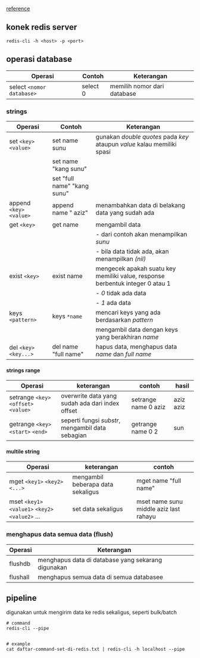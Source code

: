 <a href="https://github.com/ProgrammerZamanNow/belajar-redis" target="_blank">reference</a>


## konek redis server
```
redis-cli -h <host> -p <port>
```

## operasi database
| Operasi | Contoh | Keterangan |
|---------|------------|------------|
| select `<nomor database>`|  select 0 |memilih nomor dari database|

### strings
| Operasi | Contoh | Keterangan |
|---------|------------|------------|
| set `<key>` `<value>`| set name sunu |gunakan _double quotes_ pada _key_ ataupun _value_ kalau memiliki spasi|
| | set name "kang sunu"| |
| | set "full name" "kang sunu"||
| append `<key>` `<value>` | append name " aziz" | menambahkan data di belakang data yang sudah ada|
| get `<key>`|get name|mengambil data|
| | | - dari contoh akan menampilkan _sunu_|
| | | - bila data tidak ada, akan menampilkan _(nil)_|
|exist `<key>`| exist name | mengecek apakah suatu key memiliki value, response berbentuk integer 0 atau 1|
| | | - *0* tidak ada data|
| | | - *1* ada data|
|keys `<pattern>` | keys `*name` | mencari keys yang ada berdasarkan _pattern_|
||| mengambil data dengan keys yang berakhiran _name_ |
|del `<key>` `<key...>`|del name "full name"|hapus data, menghapus data _*name*_ dan *_full name_*|

#### strings range
|Operasi|keterangan|contoh|hasil|
|---|---|---|---|
|setrange `<key>` `<offset>` `<value>` | overwrite data yang sudah ada dari index offset | setrange name 0 aziz | aziz aziz |
|getrange `<key>` `<start>` `<end>` | seperti fungsi _*substr*_, mengambil data sebagian | getrange name 0 2 | sun |

#### multile string
| Operasi | keterangan | contoh |
|---|---|---|
| mget `<key1>` `<key2>` `<...>` | mengambil beberapa data sekaligus | mget name "full name"|
|mset `<key1>` `<value1>` `<key2> <value2>` ... | set data sekaligus | mset name sunu middle aziz last rahayu|

### menghapus data semua data (flush)
| Operasi | Keterangan |
|---------|------------|
|flushdb | menghapus data di database yang sekarang digunakan|
|flushall | menghapus semua data di semua databasee|



## pipeline
digunakan untuk mengirim data ke redis sekaligus, seperti bulk/batch
```
# command
redis-cli --pipe


# example
cat daftar-command-set-di-redis.txt | redis-cli -h localhost --pipe
```
